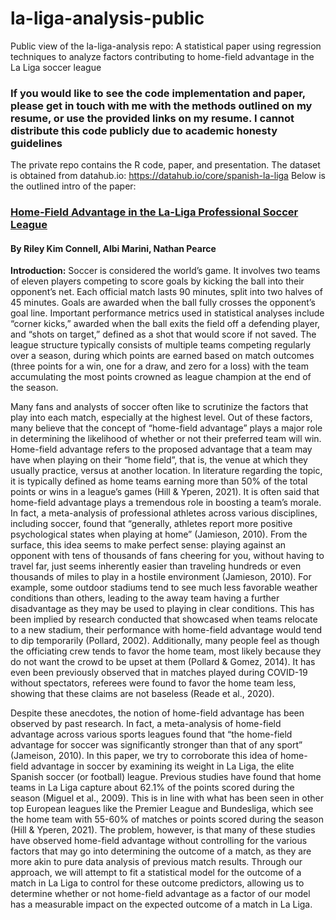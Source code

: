 # la-liga-analysis-public
Public view of the la-liga-analysis repo: A statistical paper using regression techniques to analyze factors contributing to home-field advantage in the La Liga soccer league

### **If you would like to see the code implementation and paper, please get in touch with me with the methods outlined on my resume, or use the provided links on my resume. I cannot distribute this code publicly due to academic honesty guidelines**

The private repo contains the R code, paper, and presentation. The dataset is obtained from datahub.io: https://datahub.io/core/spanish-la-liga
Below is the outlined intro of the paper:

### <u>Home-Field Advantage in the La-Liga Professional Soccer League</u>
#### By Riley Kim Connell, Albi Marini, Nathan Pearce
**Introduction:**
Soccer is considered the world’s game. It involves two teams of eleven players competing to score goals by kicking the ball into their opponent’s net. Each official match lasts 90 minutes, split into two halves of 45 minutes. Goals are awarded when the ball fully crosses the opponent’s goal line. Important performance metrics used in statistical analyses include “corner kicks,” awarded when the ball exits the field off a defending player, and “shots on target,” defined as a shot that would score if not saved. The league structure typically consists of multiple teams competing regularly over a season, during which points are earned based on match outcomes (three points for a win, one for a draw, and zero for a loss) with the team accumulating the most points crowned as league champion at the end of the season.

Many fans and analysts of soccer often like to scrutinize the factors that play into each match, especially at the highest level. Out of these factors, many believe that the concept of “home-field advantage” plays a major role in determining the likelihood of whether or not their preferred team will win. Home-field advantage refers to the proposed advantage that a team may have when playing on their “home field”, that is, the venue at which they usually practice, versus at another location. In literature regarding the topic, it is typically defined as home teams earning more than 50% of the total points or wins in a league’s games (Hill & Yperen, 2021).
It is often said that home-field advantage plays a tremendous role in boosting a team’s morale. In fact, a meta-analysis of professional athletes across various disciplines, including soccer, found that “generally, athletes report more positive psychological states when playing at home” (Jamieson, 2010). From the surface, this idea seems to make perfect sense: playing against an opponent with tens of thousands of fans cheering for you, without having to travel far, just seems inherently easier than traveling hundreds or even thousands of miles to play in a hostile environment (Jamieson, 2010). For example, some outdoor stadiums tend to see much less favorable weather conditions than others, leading to the away team having a further disadvantage as they may be used to playing in clear conditions. This has been implied by research conducted that showcased when teams relocate to a new stadium, their performance with home-field advantage would tend to dip temporarily (Pollard, 2002). Additionally, many people feel as though the officiating crew tends to favor the home team, most likely because they do not want the crowd to be upset at them (Pollard & Gomez, 2014). It has even been previously observed that in matches played during COVID-19 without spectators, referees were found to favor the home team less, showing that these claims are not baseless (Reade et al., 2020).

Despite these anecdotes, the notion of home-field advantage has been observed by past research. In fact, a meta-analysis of home-field advantage across various sports leagues found that “the home-field advantage for soccer was significantly stronger than that of any sport” (Jameison, 2010). In this paper, we try to corroborate this idea of home-field advantage in soccer by examining its weight in La Liga, the elite Spanish soccer (or football) league. Previous studies have found that home teams in La Liga capture about 62.1% of the points scored during the season (Miguel et al., 2009). This is in line with what has been seen in other top European leagues like the Premier League and Bundesliga, which see the home team with 55-60% of matches or points scored during the season (Hill & Yperen, 2021). The problem, however, is that many of these studies have observed home-field advantage without controlling for the various factors that may go into determining the outcome of a match, as they are more akin to pure data analysis of previous match results. Through our approach, we will attempt to fit a statistical model for the outcome of a match in La Liga to control for these outcome predictors, allowing us to determine whether or not home-field advantage as a factor of our model has a measurable impact on the expected outcome of a match in La Liga.
